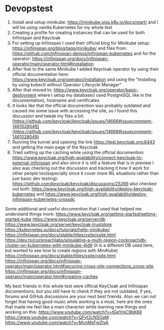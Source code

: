 # Devopstest

1. Install and setup minikube: https://minikube.sigs.k8s.io/docs/start/ and I will be using vanilla Kubernetes for my whole test
2. Creating a profile for creating instances that can be used for both Infinispan and Keycloak
3. For setting up Infinispan I used their official blog for Minikube setup: https://infinispan.org/blog/tags/minikube/ and files from: https://github.com/infinispan-demos/infinispan-kubernetes and for the operator: https://infinispan.org/docs/infinispan-operator/main/operator.html#installation
4. After that to the same Minikube I added Keycloak operator by using their official documentation here: https://www.keycloak.org/operator/installation and using the "Installing by using kubectl without Operator Lifecycle Manager"
5. After that moved to: https://www.keycloak.org/operator/basic-deployment where I setup my database(I used PostgreSQL like in the documentation), hostname and certificates
6. It looks like that the official documention was probably outdated and caused me some issue with accessing the site, so I found this discussion and tweak my files a bit: [https://github.com/keycloak/keycloak/issues/14666#issuecomment-1461028049](https://github.com/keycloak/keycloak/issues/14666#issuecomment-1461028049)
7. Running the tunnel and opening the link https://test.keycloak.org:8443 and getting the main page of the Keycloak
8. Tried setting up the caching while using the official documention: https://www.keycloak.org/high-availability/connect-keycloak-to-external-infinispan and also since it is still a feature that is in preview I also was checking out the discussion and tracking it how it work for other people too(especially since it cover more IRL situations rather than just basic dev testing): https://github.com/keycloak/keycloak/discussions/25269
also checked out both: https://www.keycloak.org/high-availability/deploy-keycloak-kubernetes and https://www.keycloak.org/high-availability/deploy-infinispan-kubernetes-crossdc

Some additional and useful documention that I used that helped me understand things more: 
https://www.keycloak.org/getting-started/getting-started-kube
https://www.keycloak.org/server/db
https://www.keycloak.org/server/keycloak-truststore
https://kubernetes.io/docs/tutorials/hello-minikube/
https://infinispan.org/docs/stable/titles/xsite/xsite.html
https://dev.to/cockroachlabs/simulating-a-multi-region-cockroachdb-cluster-on-kubernetes-with-minikube-4jd9 (it is a different DB used here, but wanted to see how to create regions with MiniKube)
https://infinispan.org/docs/stable/titles/xsite/xsite.html
https://infinispan.org/docs/infinispan-operator/main/operator.html#securing-cross-site-connections_cross-site
https://infinispan.org/docs/infinispan-operator/main/operator.html#creating-caches


My best friends in this whole test were official KeyCloak and Infinispan documentions, but you still have to check if they are not outdated, if yes, forums and GitHub discussions are your next best friends.
Also we can not forget that having good music while working is a must, here are the ones that made me feel like a main character while learning new things and working on this:
https://www.youtube.com/watch?v=tGeYmC9bK68
https://www.youtube.com/watch?v=QFvt2cNSOaM
https://www.youtube.com/watch?v=McnMsFwZlvA
